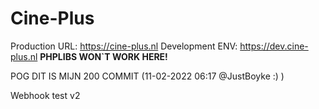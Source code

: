 # Cine-Plus
  

Production URL: https://cine-plus.nl
Development ENV: https://dev.cine-plus.nl **PHPLIBS WON`T WORK HERE!**
  

POG DIT IS MIJN 200 COMMIT (11-02-2022 06:17 @JustBoyke :) )
  
  
Webhook test v2
